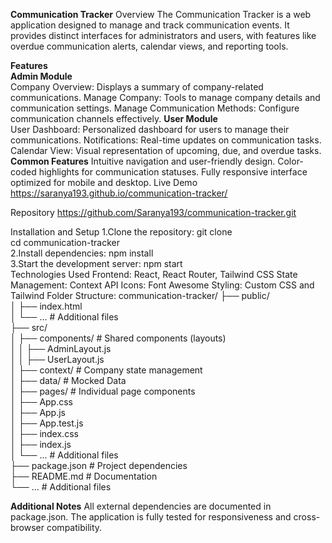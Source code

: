 **Communication Tracker**
Overview
The Communication Tracker is a web application designed to manage and track communication events. It provides distinct interfaces for administrators and users, with features like overdue communication alerts, calendar views, and reporting tools.

**Features** <br />
**Admin Module** <br />
Company Overview: Displays a summary of company-related communications.
Manage Company: Tools to manage company details and communication settings.
Manage Communication Methods: Configure communication channels effectively.
**User Module** <br />
User Dashboard: Personalized dashboard for users to manage their communications.
Notifications: Real-time updates on communication tasks.
Calendar View: Visual representation of upcoming, due, and overdue tasks.
**Common Features**
Intuitive navigation and user-friendly design.
Color-coded highlights for communication statuses.
Fully responsive interface optimized for mobile and desktop.
Live Demo
https://saranya193.github.io/communication-tracker/

Repository
https://github.com/Saranya193/communication-tracker.git

Installation and Setup
1.Clone the repository:
git clone <repository-url>  
cd communication-tracker  
2.Install dependencies:
npm install  
3.Start the development server:
npm start  
Technologies Used
Frontend: React, React Router, Tailwind CSS
State Management: Context API
Icons: Font Awesome
Styling: Custom CSS and Tailwind
Folder Structure:
communication-tracker/
├── public/  
│   ├── index.html  
│   └── ...                 # Additional files  
├── src/  
│   ├── components/         # Shared components (layouts)  
│   │   ├── AdminLayout.js  
│   │   ├── UserLayout.js  
│   ├── context/            # Company state management  
│   ├── data/               # Mocked Data  
│   ├── pages/              # Individual page components  
│   ├── App.css  
│   ├── App.js  
│   ├── App.test.js  
│   ├── index.css  
│   ├── index.js  
│   └── ...                 # Additional files  
├── package.json            # Project dependencies  
├── README.md               # Documentation  
└── ...                     # Additional files  

**Additional Notes**
All external dependencies are documented in package.json.
The application is fully tested for responsiveness and cross-browser compatibility.


